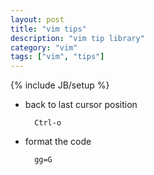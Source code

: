 ```yaml
---
layout: post
title: "vim tips"
description: "vim tip library"
category: "vim"
tags: ["vim", "tips"]
---
```

{% include JB/setup %}

+ back to last cursor position
    
        Ctrl-o

+ format the code

        gg=G
